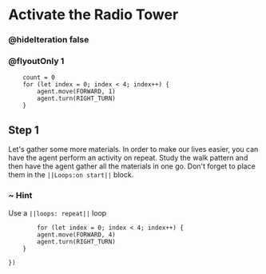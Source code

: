 # Activate the Radio Tower
### @hideIteration false 
### @flyoutOnly 1


``` ghost
    count = 0
    for (let index = 0; index < 4; index++) {
        agent.move(FORWARD, 1)
        agent.turn(RIGHT_TURN)
    }
```



## Step 1

Let's gather some more materials. In order to make our lives easier, you can have the agent perform an activity on repeat. Study the walk pattern and then have the agent gather all the materials in one go. Don't forget to place them in the ``||Loops:on start||`` block.

### ~ Hint 
Use a ``||loops: repeat||`` loop

```  blocks
        for (let index = 0; index < 4; index++) {
        agent.move(FORWARD, 4)
        agent.turn(RIGHT_TURN)
    }
         
})
```


